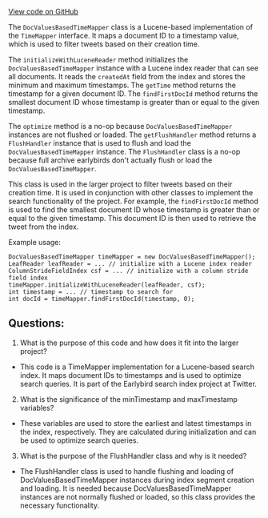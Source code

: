 [View code on GitHub](https://github.com/misbahsy/the-algorithm/src/java/com/twitter/search/earlybird/index/DocValuesBasedTimeMapper.java)

The `DocValuesBasedTimeMapper` class is a Lucene-based implementation of the `TimeMapper` interface. It maps a document ID to a timestamp value, which is used to filter tweets based on their creation time. 

The `initializeWithLuceneReader` method initializes the `DocValuesBasedTimeMapper` instance with a Lucene index reader that can see all documents. It reads the `createdAt` field from the index and stores the minimum and maximum timestamps. The `getTime` method returns the timestamp for a given document ID. The `findFirstDocId` method returns the smallest document ID whose timestamp is greater than or equal to the given timestamp. 

The `optimize` method is a no-op because `DocValuesBasedTimeMapper` instances are not flushed or loaded. The `getFlushHandler` method returns a `FlushHandler` instance that is used to flush and load the `DocValuesBasedTimeMapper` instance. The `FlushHandler` class is a no-op because full archive earlybirds don't actually flush or load the `DocValuesBasedTimeMapper`. 

This class is used in the larger project to filter tweets based on their creation time. It is used in conjunction with other classes to implement the search functionality of the project. For example, the `findFirstDocId` method is used to find the smallest document ID whose timestamp is greater than or equal to the given timestamp. This document ID is then used to retrieve the tweet from the index. 

Example usage:
```
DocValuesBasedTimeMapper timeMapper = new DocValuesBasedTimeMapper();
LeafReader leafReader = ... // initialize with a Lucene index reader
ColumnStrideFieldIndex csf = ... // initialize with a column stride field index
timeMapper.initializeWithLuceneReader(leafReader, csf);
int timestamp = ... // timestamp to search for
int docId = timeMapper.findFirstDocId(timestamp, 0);
```
## Questions: 
 1. What is the purpose of this code and how does it fit into the larger project?
- This code is a TimeMapper implementation for a Lucene-based search index. It maps document IDs to timestamps and is used to optimize search queries. It is part of the Earlybird search index project at Twitter.

2. What is the significance of the minTimestamp and maxTimestamp variables?
- These variables are used to store the earliest and latest timestamps in the index, respectively. They are calculated during initialization and can be used to optimize search queries.

3. What is the purpose of the FlushHandler class and why is it needed?
- The FlushHandler class is used to handle flushing and loading of DocValuesBasedTimeMapper instances during index segment creation and loading. It is needed because DocValuesBasedTimeMapper instances are not normally flushed or loaded, so this class provides the necessary functionality.